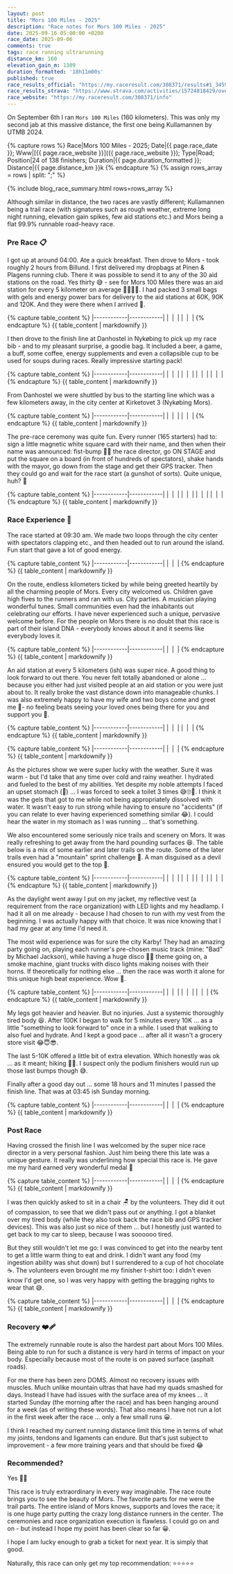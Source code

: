 ```yaml
---
layout: post
title: "Mors 100 Miles - 2025"
description: "Race notes for Mors 100 Miles - 2025"
date: 2025-09-16 05:00:00 +0200
race_date: 2025-09-06
comments: true
tags: race running ultrarunning
distance_km: 160
elevation_gain_m: 1309
duration_formatted: '18h11m00s'
published: true
race_results_official: "https://my.raceresult.com/308371/results#1_34594F"
race_results_strava: "https://www.strava.com/activities/15724818429/overview"
race_website: "https://my.raceresult.com/308371/info"
---
```


On September 6th I ran `Mors 100 Miles` (160 kilometers). This was only my second jab at this massive distance, the first one being Kullamannen by UTMB 2024.

{% capture rows %}
Race|Mors 100 Miles - 2025;
Date|{{ page.race_date }};
Www|[{{ page.race_website }}]({{ page.race_website }});
Type|Road;
Position|24 of 138 finishers;
Duration|{{ page.duration_formatted }};
Distance|{{ page.distance_km }}k
{% endcapture %}
{% assign rows_array = rows | split: ";" %}

{% include blog_race_summary.html rows=rows_array %}

Although similar in distance, the two races are vastly different; Kullamannen being a trail race (with signatures such as rough weather, extreme long night running, elevation gain spikes, few aid stations etc.) and Mors being a flat 99.9% runnable road-heavy race.

### Pre Race 📋

I got up at around 04:00. Ate a quick breakfast. Then drove to Mors - took roughly 2 hours from Billund. I first delivered my dropbags at Pinen & Plagens running club. There it was possible to send it to any of the 30 aid stations on the road. Yes thirty 😅 - see for Mors 100 Miles there was an aid station for every 5 kilometer on average 👌🏻👏🏻. I had packed 3 small bags with gels and energy power bars for delivery to the aid stations at 60K, 90K and 120K. And they were there when I arrived 🤗.

{% capture table_content %}
|------------|------------|
| <img src="/img_running/2025-09-06/IMG_7978.jpg" data-src="/img_running/2025-09-06/IMG_7978.jpg" alt="" class="spotlight w-100 pl-2 pr-2" style="max-width: 350px" /> | <img src="/img_running/2025-09-06/IMG_7980.jpg" data-src="/img_running/2025-09-06/IMG_7980.jpg" alt="" class="spotlight w-100 pl-2 pr-2" style="max-width: 350px" /> |
| <img src="/img_running/2025-09-06/IMG_7983.jpg" data-src="/img_running/2025-09-06/IMG_7983.jpg" alt="" class="spotlight w-100 pl-2 pr-2" style="max-width: 350px" /> | <img src="/img_running/2025-09-06/IMG_7984.jpg" data-src="/img_running/2025-09-06/IMG_7984.jpg" alt="" class="spotlight w-100 pl-2 pr-2" style="max-width: 350px" /> |
{% endcapture %}
{{ table_content | markdownify }} 

I then drove to the finish line at Danhostel in Nykøbing to pick up my race bib - and to my pleasant surprise, a goodie bag. It included a beer, a game, a buff, some coffee, energy supplements and even a collapsible cup to be used for soups during races. Really impressive starting pack! 

{% capture table_content %}
|------------|------------|
| <img src="/img_running/2025-09-06/IMG_7990.jpg" data-src="/img_running/2025-09-06/IMG_7990.jpg" alt="" class="spotlight w-100 pl-2 pr-2" style="max-width: 350px" /> | <img src="/img_running/2025-09-06/IMG_7991.jpg" data-src="/img_running/2025-09-06/IMG_7991.jpg" alt="" class="spotlight w-100 pl-2 pr-2" style="max-width: 350px" /> |
| <img src="/img_running/2025-09-06/IMG_7992.jpg" data-src="/img_running/2025-09-06/IMG_7992.jpg" alt="" class="spotlight w-100 pl-2 pr-2" style="max-width: 350px" /> | <img src="/img_running/2025-09-06/IMG_7993.jpg" data-src="/img_running/2025-09-06/IMG_7993.jpg" alt="" class="spotlight w-100 pl-2 pr-2" style="max-width: 350px" /> |
| <img src="/img_running/2025-09-06/IMG_7994.jpg" data-src="/img_running/2025-09-06/IMG_7994.jpg" alt="" class="spotlight w-100 pl-2 pr-2" style="max-width: 350px" /> | <img src="/img_running/2025-09-06/IMG_7995.jpg" data-src="/img_running/2025-09-06/IMG_7995.jpg" alt="" class="spotlight w-100 pl-2 pr-2" style="max-width: 350px" /> |
| <img src="/img_running/2025-09-06/IMG_7988.jpg" data-src="/img_running/2025-09-06/IMG_7988.jpg" alt="" class="spotlight w-100 pl-2 pr-2" style="max-width: 350px" /> | <img src="/img_running/2025-09-06/IMG_7997.jpg" data-src="/img_running/2025-09-06/IMG_7997.jpg" alt="" class="spotlight w-100 pl-2 pr-2" style="max-width: 350px" /> |
{% endcapture %}
{{ table_content | markdownify }}

From Danhostel we were shuttled by bus to the starting line which was a few kilometers away, in the city center at Kirketovet 3 (Nykøbing Mors). 

{% capture table_content %}
|------------|------------|
| <img src="/img_running/2025-09-06/IMG_7985.jpg" data-src="/img_running/2025-09-06/IMG_7985.jpg" alt="" class="spotlight w-100 pl-2 pr-2" style="max-width: 350px" /> | <img src="/img_running/2025-09-06/IMG_7986.jpg" data-src="/img_running/2025-09-06/IMG_7986.jpg" alt="" class="spotlight w-100 pl-2 pr-2" style="max-width: 350px" /> |
| <img src="/img_running/2025-09-06/IMG_7998.jpg" data-src="/img_running/2025-09-06/IMG_7998.jpg" alt="" class="spotlight w-100 pl-2 pr-2" style="max-width: 350px" /> | <img src="/img_running/2025-09-06/IMG_7999.jpg" data-src="/img_running/2025-09-06/IMG_7999.jpg" alt="" class="spotlight w-100 pl-2 pr-2" style="max-width: 350px" /> |
{% endcapture %}
{{ table_content | markdownify }}

The pre-race ceremony was quite fun. Every runner (165 starters) had to: sign a little magnetic white square card with their name, and then when their name was announced: fist-bump 👊🏽 the race director, go ON STAGE and put the square on a board (in front of hundreds of spectators), shake hands with the mayor, go down from the stage and get their GPS tracker. Then they could go and wait for the race start (a gunshot of sorts). Quite unique, huh? 🤣

{% capture table_content %}
|------------|------------|
| <img src="/img_running/2025-09-06/IMG_8001.jpg" data-src="/img_running/2025-09-06/IMG_8001.jpg" alt="" class="spotlight w-100 pl-2 pr-2" style="max-width: 350px" /> | <img src="/img_running/2025-09-06/IMG_8002.jpg" data-src="/img_running/2025-09-06/IMG_8002.jpg" alt="" class="spotlight w-100 pl-2 pr-2" style="max-width: 350px" /> |
| <img src="/img_running/2025-09-06/IMG_8012.jpg" data-src="/img_running/2025-09-06/IMG_8012.jpg" alt="" class="spotlight w-100 pl-2 pr-2" style="max-width: 350px" /> | <img src="/img_running/2025-09-06/IMG_8014.jpg" data-src="/img_running/2025-09-06/IMG_8014.jpg" alt="" class="spotlight w-100 pl-2 pr-2" style="max-width: 350px" /> |
| <img src="/img_running/2025-09-06/IMG_8017.jpg" data-src="/img_running/2025-09-06/IMG_8017.jpg" alt="" class="spotlight w-100 pl-2 pr-2" style="max-width: 350px" /> | <img src="/img_running/2025-09-06/IMG_8018.jpg" data-src="/img_running/2025-09-06/IMG_8018.jpg" alt="" class="spotlight w-100 pl-2 pr-2" style="max-width: 350px" /> |
| <img src="/img_running/2025-09-06/IMG_8019.jpg" data-src="/img_running/2025-09-06/IMG_8019.jpg" alt="" class="spotlight w-100 pl-2 pr-2" style="max-width: 350px" /> | <img src="/img_running/2025-09-06/IMG_8022.jpg" data-src="/img_running/2025-09-06/IMG_8022.jpg" alt="" class="spotlight w-100 pl-2 pr-2" style="max-width: 350px" /> |
{% endcapture %}
{{ table_content | markdownify }}

### Race Experience 🌟

The race started at 09:30 am. We made two loops through the city center with spectators clapping etc., and then headed out to run around the island. Fun start that gave a lot of good energy. 

{% capture table_content %}
|------------|------------|
| <img src="/img_running/2025-09-06/IMG_8024.jpg" data-src="/img_running/2025-09-06/IMG_8024.jpg" alt="" class="spotlight w-100 pl-2 pr-2" style="max-width: 350px" /> | <img src="/img_running/2025-09-06/IMG_8025.jpg" data-src="/img_running/2025-09-06/IMG_8025.jpg" alt="" class="spotlight w-100 pl-2 pr-2" style="max-width: 350px" /> |
{% endcapture %}
{{ table_content | markdownify }}

On the route, endless kilometers ticked by while being greeted heartily by all the charming people of Mors. Every city welcomed us. Children gave high fives to the runners and ran with us. City parties. A musician playing wonderful tunes. Small communities even had the inhabitants out celebrating our efforts. I have never experienced such a unique, pervasive welcome before. For the people on Mors there is no doubt that this race is part of their island DNA - everybody knows about it and it seems like everybody loves it.

{% capture table_content %}
|------------|------------|
| <img src="/img_running/2025-09-06/IMG_8029.jpg" data-src="/img_running/2025-09-06/IMG_8029.jpg" alt="" class="spotlight w-100 pl-2 pr-2" style="max-width: 350px" /> | <img src="/img_running/2025-09-06/IMG_8032.jpg" data-src="/img_running/2025-09-06/IMG_8032.jpg" alt="" class="spotlight w-100 pl-2 pr-2" style="max-width: 350px" /> |
{% endcapture %}
{{ table_content | markdownify }}

An aid station at every 5 kilometers (ish) was super nice. A good thing to look forward to out there. You never felt totally abandoned or alone … because you either had just visited people at an aid station or you were just about to. It really broke the vast distance down into manageable chunks. I was also extremely happy to have my wife and two boys come and greet me 🥰- no feeling beats seeing your loved ones being there for you and support you 🤗.

{% capture table_content %}
|------------|------------|
| <img src="/img_running/2025-09-06/IMG_1561.jpg" data-src="/img_running/2025-09-06/IMG_1561.jpg" alt="" class="spotlight w-100 pl-2 pr-2" style="max-width: 350px" /> | <img src="/img_running/2025-09-06/IMG_1560.jpg" data-src="/img_running/2025-09-06/IMG_1560.jpg" alt="" class="spotlight w-100 pl-2 pr-2" style="max-width: 350px" /> |
| <img src="/img_running/2025-09-06/IMG_1008.jpg" data-src="/img_running/2025-09-06/IMG_1008.jpg" alt="" class="spotlight w-100 pl-2 pr-2" style="max-width: 350px" /> | <img src="/img_running/2025-09-06/IMG_1562.jpg" data-src="/img_running/2025-09-06/IMG_1562.jpg" alt="" class="spotlight w-100 pl-2 pr-2" style="max-width: 350px" /> |
{% endcapture %}
{{ table_content | markdownify }}

{% capture table_content %}
|------------|------------|
| <img src="/img_running/2025-09-06/IMG_8044.jpg" data-src="/img_running/2025-09-06/IMG_8044.jpg" alt="" class="spotlight w-100 pl-2 pr-2" style="max-width: 350px" /> | <img src="/img_running/2025-09-06/IMG_8047.jpg" data-src="/img_running/2025-09-06/IMG_8047.jpg" alt="" class="spotlight w-100 pl-2 pr-2" style="max-width: 350px" /> |
{% endcapture %}
{{ table_content | markdownify }}

As the pictures show we were super lucky with the weather. Sure it was warm - but I'd take that any time over cold and rainy weather. I hydrated and fueled to the best of my abilities. Yet despite my noble attempts I faced an upset stomach (💩) … I was forced to seek a toilet 3 times 😅🙄🫣. I think it was the gels that got to me while not being appropriately dissolved with water. It wasn't easy to run strong while having to ensure no "accidents" (if you can relate to ever having experienced something similar 😂). I could hear the water in my stomach as I was running … that's something.

We also encountered some seriously nice trails and scenery on Mors. It was really refreshing to get away from the hard pounding surfaces 😆. The table below is a mix of some earlier and later trails on the route. Some of the later trails even had a "mountain" sprint challenge 🐐. A man disguised as a devil ensured you would get to the top 🤭.

{% capture table_content %}
|------------|------------|
| <img src="/img_running/2025-09-06/IMG_8034.jpg" data-src="/img_running/2025-09-06/IMG_8034.jpg" alt="" class="spotlight w-100 pl-2 pr-2" style="max-width: 350px" /> | <img src="/img_running/2025-09-06/IMG_8035.jpg" data-src="/img_running/2025-09-06/IMG_8035.jpg" alt="" class="spotlight w-100 pl-2 pr-2" style="max-width: 350px" /> |
| <img src="/img_running/2025-09-06/IMG_8038.jpg" data-src="/img_running/2025-09-06/IMG_8038.jpg" alt="" class="spotlight w-100 pl-2 pr-2" style="max-width: 350px" /> | <img src="/img_running/2025-09-06/IMG_8040.jpg" data-src="/img_running/2025-09-06/IMG_8040.jpg" alt="" class="spotlight w-100 pl-2 pr-2" style="max-width: 350px" /> |
| <img src="/img_running/2025-09-06/IMG_8059.jpg" data-src="/img_running/2025-09-06/IMG_8059.jpg" alt="" class="spotlight w-100 pl-2 pr-2" style="max-width: 350px" /> | <img src="/img_running/2025-09-06/IMG_8060.jpg" data-src="/img_running/2025-09-06/IMG_8060.jpg" alt="" class="spotlight w-100 pl-2 pr-2" style="max-width: 350px" /> |
| <img src="/img_running/2025-09-06/IMG_8064.jpg" data-src="/img_running/2025-09-06/IMG_8064.jpg" alt="" class="spotlight w-100 pl-2 pr-2" style="max-width: 350px" /> | <img src="/img_running/2025-09-06/IMG_8066.jpg" data-src="/img_running/2025-09-06/IMG_8066.jpg" alt="" class="spotlight w-100 pl-2 pr-2" style="max-width: 350px" /> |
{% endcapture %}
{{ table_content | markdownify }}

As the daylight went away I put on my jacket, my reflective vest (a requirement from the race organization) with LED lights and my headlamp. I had it all on me already - because I had chosen to run with my vest from the beginning. I was actually happy with that choice. It was nice knowing that I had my gear at any time I'd need it.

The most wild experience was for sure the city Karby! They had an amazing party going on, playing each runner's pre-chosen music track (mine: "Bad" by Michael Jackson), while having a huge disco 💃🏻 theme going on, a smoke machine, giant trucks with disco lights making noises with their horns. If theoretically for nothing else … then the race was worth it alone for this unique high beat experience. Wow 🤩.

{% capture table_content %}
|------------|------------|
| <img src="/img_running/2025-09-06/IMG_8080.jpg" data-src="/img_running/2025-09-06/IMG_8080.jpg" alt="" class="spotlight w-100 pl-2 pr-2" style="max-width: 350px" /> | <img src="/img_running/2025-09-06/IMG_8079.jpg" data-src="/img_running/2025-09-06/IMG_8079.jpg" alt="" class="spotlight w-100 pl-2 pr-2" style="max-width: 350px" /> |
| <img src="/img_running/2025-09-06/IMG_8087.jpg" data-src="/img_running/2025-09-06/IMG_8087.jpg" alt="" class="spotlight w-100 pl-2 pr-2" style="max-width: 350px" /> | <img src="/img_running/2025-09-06/IMG_8088.jpg" data-src="/img_running/2025-09-06/IMG_8088.jpg" alt="" class="spotlight w-100 pl-2 pr-2" style="max-width: 350px" /> |
| <img src="/img_running/2025-09-06/IMG_8090.jpg" data-src="/img_running/2025-09-06/IMG_8090.jpg" alt="" class="spotlight w-100 pl-2 pr-2" style="max-width: 350px" /> | <img src="/img_running/2025-09-06/IMG_8094.jpg" data-src="/img_running/2025-09-06/IMG_8094.jpg" alt="" class="spotlight w-100 pl-2 pr-2" style="max-width: 350px" /> |
{% endcapture %}
{{ table_content | markdownify }}

My legs got heavier and heavier. But no injuries. Just a systemic thoroughly tired body 😆. After 100K I began to walk for 5 minutes every 10K … as a little "something to look forward to" once in a while. I used that walking to also fuel and hydrate. And I kept a good pace … after all it wasn't a grocery store visit 😂😇😎.

The last 5-10K offered a little bit of extra elevation. Which honestly was ok … as it meant; hiking 🥾🤪. I suspect only the podium finishers would run up those last bumps though 😅. 

Finally after a good day out … some 18 hours and 11 minutes I passed the finish line. That was at 03:45 ish Sunday morning. 

{% capture table_content %}
|------------|------------|
| <img src="/img_running/2025-09-06/IMG_8099.jpg" data-src="/img_running/2025-09-06/IMG_8099.jpg" alt="" class="spotlight w-100 pl-2 pr-2" style="max-width: 350px" /> | <img src="/img_running/2025-09-06/IMG_8100.jpg" data-src="/img_running/2025-09-06/IMG_8100.jpg" alt="" class="spotlight w-100 pl-2 pr-2" style="max-width: 350px" /> |
{% endcapture %}
{{ table_content | markdownify }}

### Post Race

Having crossed the finish line I was welcomed by the super nice race director in a very personal fashion. Just him being there this late was a unique gesture. It really was underlining how special this race is. He gave me my hard earned very wonderful medal 🥳

{% capture table_content %}
|------------|------------|
| <img src="/img_running/2025-09-06/IMG_8101.jpg" data-src="/img_running/2025-09-06/IMG_8101.jpg" alt="" class="spotlight w-100 pl-2 pr-2" style="max-width: 350px" /> | <img src="/img_running/2025-09-06/IMG_8105.jpg" data-src="/img_running/2025-09-06/IMG_8105.jpg" alt="" class="spotlight w-100 pl-2 pr-2" style="max-width: 350px" /> |
{% endcapture %}
{{ table_content | markdownify }}

I was then quickly asked to sit in a chair 🪑 by the volunteers. They did it out of compassion, to see that we didn't pass out or anything. I got a blanket over my tired body (while they also took back the race bib and GPS tracker devices). This was also just so nice of them … but I honestly just wanted to get back to my car to sleep, because I was soooooo tired. 

But they still wouldn't let me go: I was convinced to get into the nearby tent to get a little warm thing to eat and drink. I didn't want any food (my ingestion ability was shut down) but I surrendered to a cup of hot chocolate ☕️. The volunteers even brought me my finisher t-shirt too: I didn't even know I'd get one, so I was very happy with getting the bragging rights to wear that 😅.

{% capture table_content %}
|------------|------------|
| <img src="/img_running/2025-09-06/IMG_8103.jpg" data-src="/img_running/2025-09-06/IMG_8103.jpg" alt="" class="spotlight w-100 pl-2 pr-2" style="max-width: 350px" /> | <img src="/img_running/2025-09-06/IMG_8104.jpg" data-src="/img_running/2025-09-06/IMG_8104.jpg" alt="" class="spotlight w-100 pl-2 pr-2" style="max-width: 350px" /> |
{% endcapture %}
{{ table_content | markdownify }}

### Recovery ❤️‍🩹 

The extremely runnable route is also the hardest part about Mors 100 Miles. Being able to run for such a distance is very hard in terms of impact on your body. Especially because most of the route is on paved surface (asphalt roads).

For me there has been zero DOMS. Almost no recovery issues with muscles. Much unlike mountain ultras that have had my quads smashed for days. Instead I have had issues with the surface area of my knees … it started Sunday (the morning after the race) and has been hanging around for a week (as of writing these words). That also means I have not run a lot in the first week after the race … only a few small runs 😀.

I think I reached my current running distance limit this time in terms of what my joints, tendons and ligaments can endure. But that's just subject to improvement - a few more training years and that should be fixed 😂

### Recommended?

Yes 👏🏻 

This race is truly extraordinary in every way imaginable. The race route brings you to see the beauty of Mors. The favorite parts for me were the trail parts. The entire island of Mors knows, supports and loves the race; it is one huge party putting the crazy long distance runners in the center. The ceremonies and race organization execution is flawless. I could go on and on - but instead I hope my point has been clear so far 😀. 

I hope I am lucky enough to grab a ticket for next year. It is simply that good.

Naturally, this race can only get my top recommendation: ⭐️⭐️⭐️⭐️⭐️